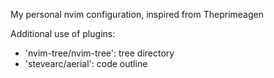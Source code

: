My personal nvim configuration, inspired from Theprimeagen

Additional use of plugins:
- 'nvim-tree/nvim-tree': tree directory
- 'stevearc/aerial': code outline
